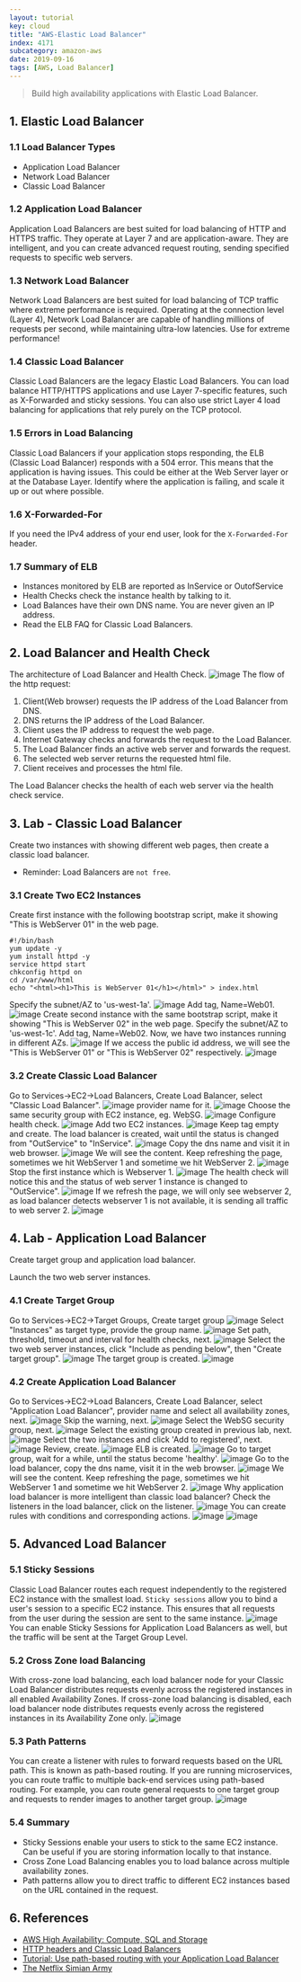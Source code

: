 ```yaml
---
layout: tutorial
key: cloud
title: "AWS-Elastic Load Balancer"
index: 4171
subcategory: amazon-aws
date: 2019-09-16
tags: [AWS, Load Balancer]
---
```


> Build high availability applications with Elastic Load Balancer.

## 1. Elastic Load Balancer
### 1.1 Load Balancer Types
* Application Load Balancer
* Network Load Balancer
* Classic Load Balancer

### 1.2 Application Load Balancer
Application Load Balancers are best suited for load balancing of HTTP and HTTPS traffic. They operate at Layer 7 and are application-aware. They are intelligent, and you can create advanced request routing, sending specified requests to specific web servers.

### 1.3 Network Load Balancer
Network Load Balancers are best suited for load balancing of TCP traffic where extreme performance is required. Operating at the connection level (Layer 4), Network Load Balancer are capable of handling millions of requests per second, while maintaining ultra-low latencies. Use for extreme performance!

### 1.4 Classic Load Balancer
Classic Load Balancers are the legacy Elastic Load Balancers. You can load balance HTTP/HTTPS applications and use Layer 7-specific features, such as X-Forwarded and sticky sessions. You can also use strict Layer 4 load balancing for applications that rely purely on the TCP protocol.

### 1.5 Errors in Load Balancing
Classic Load Balancers if your application stops responding, the ELB (Classic Load Balancer) responds with a 504 error. This means that the application is having issues. This could be either at the Web Server layer or at the Database Layer. Identify where the application is failing, and scale it up or out where possible.

### 1.6 X-Forwarded-For
If you need the IPv4 address of your end user, look for the `X-Forwarded-For` header.

### 1.7 Summary of ELB
* Instances monitored by ELB are reported as InService or OutofService
* Health Checks check the instance health by talking to it.
* Load Balances have their own DNS name. You are never given an IP address.
* Read the ELB FAQ for Classic Load Balancers.

## 2. Load Balancer and Health Check
The architecture of Load Balancer and Health Check.
![image](/assets/images/cloud/4171/elb-load-balancer-architecture.png)
The flow of the http request:  
1) Client(Web browser) requests the IP address of the Load Balancer from DNS.  
2) DNS returns the IP address of the Load Balancer.  
3) Client uses the IP address to request the web page.   
4) Internet Gateway checks and forwards the request to the Load Balancer.  
5) The Load Balancer finds an active web server and forwards the request.  
6) The selected web server returns the requested html file.  
7) Client receives and processes the html file.  

The Load Balancer checks the health of each web server via the health check service.

## 3. Lab - Classic Load Balancer
Create two instances with showing different web pages, then create a classic load balancer.
* Reminder: Load Balancers are `not free`.

### 3.1 Create Two EC2 Instances
Create first instance with the following bootstrap script, make it showing "This is WebServer 01" in the web page.
```raw
#!/bin/bash
yum update -y
yum install httpd -y
service httpd start
chkconfig httpd on
cd /var/www/html
echo "<html><h1>This is WebServer 01</h1></html>" > index.html
```
Specify the subnet/AZ to 'us-west-1a'.
![image](/assets/images/cloud/4171/elb-classic-load-balancer-1.png)
Add tag, Name=Web01.
![image](/assets/images/cloud/4171/elb-classic-load-balancer-1-2.png)
Create second instance with the same bootstrap script, make it showing "This is WebServer 02" in the web page. Specify the subnet/AZ to 'us-west-1c'. Add tag, Name=Web02. Now, we have two instances running in different AZs.
![image](/assets/images/cloud/4171/elb-classic-load-balancer-2.png)
If we access the public id address, we will see the "This is WebServer 01" or "This is WebServer 02" respectively.
![image](/assets/images/cloud/4171/elb-classic-load-balancer-3.png)
### 3.2 Create Classic Load Balancer
Go to Services->EC2->Load Balancers, Create Load Balancer, select "Classic Load Balancer".
![image](/assets/images/cloud/4171/elb-classic-load-balancer-4-1.png)
provider name for it.
![image](/assets/images/cloud/4171/elb-classic-load-balancer-4.png)
Choose the same security group with EC2 instance, eg. WebSG.
![image](/assets/images/cloud/4171/elb-classic-load-balancer-5.png)
Configure health check.
![image](/assets/images/cloud/4171/elb-classic-load-balancer-6.png)
Add two EC2 instances.
![image](/assets/images/cloud/4171/elb-classic-load-balancer-7.png)
Keep tag empty and create. The load balancer is created, wait until the status is changed from "OutService" to "InService".
![image](/assets/images/cloud/4171/elb-classic-load-balancer-8.png)
Copy the dns name and visit it in web browser.
![image](/assets/images/cloud/4171/elb-classic-load-balancer-9.png)
We will see the content. Keep refreshing the page, sometimes we hit WebServer 1 and sometime we hit WebServer 2.
![image](/assets/images/cloud/4171/elb-classic-load-balancer-10.png)
Stop the first instance which is Webserver 1.
![image](/assets/images/cloud/4171/elb-classic-load-balancer-11.png)
The health check will notice this and the status of web server 1 instance is changed to "OutService".
![image](/assets/images/cloud/4171/elb-classic-load-balancer-12.png)
If we refresh the page, we will only see webserver 2, as load balancer detects webserver 1 is not available, it is sending all traffic to web server 2.
![image](/assets/images/cloud/4171/elb-classic-load-balancer-13.png)

## 4. Lab - Application Load Balancer
Create target group and application load balancer.

Launch the two web server instances.
### 4.1 Create Target Group
Go to Services->EC2->Target Groups, Create target group
![image](/assets/images/cloud/4171/elb-application-load-balancer-1-2.png)
Select "Instances" as target type, provide the group name.
![image](/assets/images/cloud/4171/elb-application-load-balancer-1.png)
Set path, threshold, timeout and interval for health checks, next.
![image](/assets/images/cloud/4171/elb-application-load-balancer-2.png)
Select the two web server instances, click "Include as pending below", then "Create target group".
![image](/assets/images/cloud/4171/elb-application-load-balancer-3.png)
The target group is created.
![image](/assets/images/cloud/4171/elb-application-load-balancer-4.png)
### 4.2 Create Application Load Balancer
Go to Services->EC2->Load Balancers, Create Load Balancer, select "Application Load Balancer", provider name and select all availability zones, next.
![image](/assets/images/cloud/4171/elb-application-load-balancer-5.png)
Skip the warning, next.
![image](/assets/images/cloud/4171/elb-application-load-balancer-7.png)
Select the WebSG security group, next.
![image](/assets/images/cloud/4171/elb-application-load-balancer-8.png)
Select the existing group created in previous lab, next.
![image](/assets/images/cloud/4171/elb-application-load-balancer-9.png)
Select the two instances and click 'Add to registered', next.
![image](/assets/images/cloud/4171/elb-application-load-balancer-10.png)
Review, create.
![image](/assets/images/cloud/4171/elb-application-load-balancer-11.png)
ELB is created.
![image](/assets/images/cloud/4171/elb-application-load-balancer-12.png)
Go to target group, wait for a while, until the status become 'healthy'.
![image](/assets/images/cloud/4171/elb-application-load-balancer-13.png)
Go to the load balancer, copy the dns name, visit it in the web browser.
![image](/assets/images/cloud/4171/elb-application-load-balancer-14.png)
We will see the content. Keep refreshing the page, sometimes we hit WebServer 1 and sometime we hit WebServer 2.
![image](/assets/images/cloud/4171/elb-application-load-balancer-15.png)
Why application load balancer is more intelligent than classic load balancer? Check the listeners in the load balancer, click on the listener.
![image](/assets/images/cloud/4171/elb-application-load-balancer-21.png)
You can create rules with conditions and corresponding actions.
![image](/assets/images/cloud/4171/elb-application-load-balancer-22.png)
![image](/assets/images/cloud/4171/elb-application-load-balancer-23.png)

## 5. Advanced Load Balancer
### 5.1 Sticky Sessions
Classic Load Balancer routes each request independently to the registered EC2 instance with the smallest load. `Sticky sessions` allow you to bind a user's session to a specific EC2 instance. This ensures that all requests from the user during the session are sent to the same instance.
![image](/assets/images/cloud/4171/elb-adv-sticky-sessions.jpg)
You can enable Sticky Sessions for Application Load Balancers as well, but the traffic will be sent at the Target Group Level.
### 5.2 Cross Zone load Balancing
With cross-zone load balancing, each load balancer node for your Classic Load Balancer distributes requests evenly across the registered instances in all enabled Availability Zones. If cross-zone load balancing is disabled, each load balancer node distributes requests evenly across the registered instances in its Availability Zone only.
![image](/assets/images/cloud/4171/elb-adv-cross-zone-load-balancing.jpg)
### 5.3 Path Patterns
You can create a listener with rules to forward requests based on the URL path. This is known as path-based routing. If you are running microservices, you can route traffic to multiple back-end services using path-based routing. For example, you can route general requests to one target group and requests to render images to another target group.
![image](/assets/images/cloud/4171/elb-adv-path-based-routing.jpeg)
### 5.4 Summary
* Sticky Sessions enable your users to stick to the same EC2 instance. Can be useful if you are storing information locally to that instance.
* Cross Zone Load Balancing enables you to load balance across multiple availability zones.
* Path patterns allow you to direct traffic to different EC2 instances based on the URL contained in the request.

## 6. References
* [AWS High Availability: Compute, SQL and Storage](https://cloud.netapp.com/blog/understanding-aws-high-availability-compute-sql-and-storage)
* [HTTP headers and Classic Load Balancers](https://docs.aws.amazon.com/elasticloadbalancing/latest/classic/x-forwarded-headers.html)
* [Tutorial: Use path-based routing with your Application Load Balancer](https://docs.aws.amazon.com/elasticloadbalancing/latest/application/tutorial-load-balancer-routing.html)
* [The Netflix Simian Army](https://medium.com/netflix-techblog/the-netflix-simian-army-16e57fbab116)
